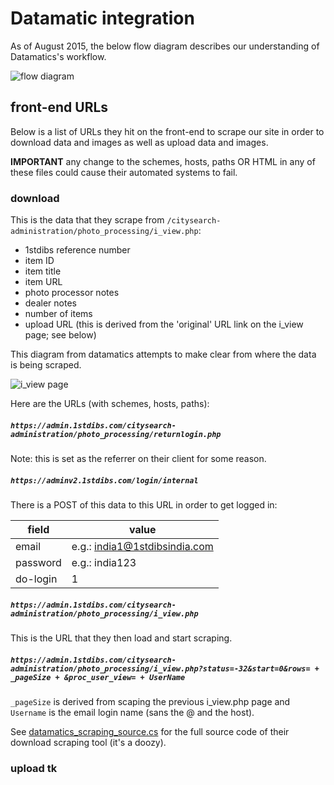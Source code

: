 # Datamatic integration

As of August 2015, the below flow diagram describes our understanding of Datamatics's workflow.

![flow diagram][flow-diagram]

## front-end URLs

Below is a list of URLs they hit on the front-end to scrape our site in order to download data and images as well as upload data and images.

**IMPORTANT** any change to the schemes, hosts, paths OR HTML in any of these files could cause their automated systems to fail.

### download

This is the data that they scrape from `/citysearch-administration/photo_processing/i_view.php`:
* 1stdibs reference number
* item ID
* item title
* item URL
* photo processor notes
* dealer notes
* number of items
* upload URL (this is derived from the 'original' URL link on the i_view page; see below)

This diagram from datamatics attempts to make clear from where the data is being scraped.

![i_view page][iview-diagram]

Here are the URLs (with schemes, hosts, paths):

##### `https://admin.1stdibs.com/citysearch-administration/photo_processing/returnlogin.php`

Note: this is set as the referrer on their client for some reason.

##### `https://adminv2.1stdibs.com/login/internal`

There is a POST of this data to this URL in order to get logged in:

| field    | value                         |
|----------|-------------------------------|
| email    | e.g.: india1@1stdibsindia.com |
| password | e.g.: india123                |
| do-login | 1                             |

##### `https://admin.1stdibs.com/citysearch-administration/photo_processing/i_view.php`

This is the URL that they then load and start scraping.

##### `https://admin.1stdibs.com/citysearch-administration/photo_processing/i_view.php?status=-32&start=0&rows= + _pageSize + &proc_user_view= + UserName`

`_pageSize` is derived from scaping the previous i_view.php page and `Username` is the email login name (sans the @ and the host).

See [datamatics_scraping_source.cs](datamatics_scraping_source.cs) for the full source code of their download scraping tool (it's a doozy).

### upload tk




[flow-diagram]: https://github.com/1stdibs/necrodibsicon/blob/master/general/datamatics/datamatics-flow.jpg?raw=true "datamatics flow"
[iview-diagram]: https://github.com/1stdibs/necrodibsicon/blob/master/general/datamatics/i-view-data.png?raw=true "i_view.php"
